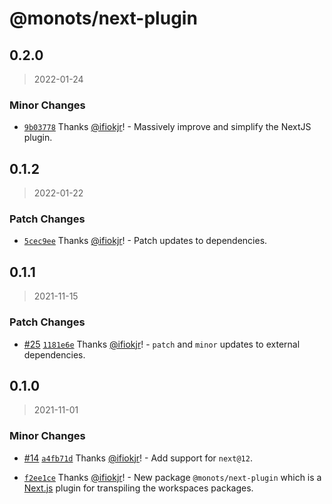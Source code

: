 # @monots/next-plugin

## 0.2.0

> 2022-01-24

### Minor Changes

- [`9b03778`](https://github.com/monots/monots/commit/9b0377806adbd448080ac02e7b995074d40a9ae7) Thanks [@ifiokjr](https://github.com/ifiokjr)! - Massively improve and simplify the NextJS plugin.

## 0.1.2

> 2022-01-22

### Patch Changes

- [`5cec9ee`](https://github.com/monots/monots/commit/5cec9ee12b75c8c470ca34ce217402a71c520b77) Thanks [@ifiokjr](https://github.com/ifiokjr)! - Patch updates to dependencies.

## 0.1.1

> 2021-11-15

### Patch Changes

- [#25](https://github.com/monots/monots/pull/25) [`1181e6e`](https://github.com/monots/monots/commit/1181e6e867c50b3b912ac6fe5131ea60361e3ea5) Thanks [@ifiokjr](https://github.com/ifiokjr)! - `patch` and `minor` updates to external dependencies.

## 0.1.0

> 2021-11-01

### Minor Changes

- [#14](https://github.com/monots/monots/pull/14) [`a4fb71d`](https://github.com/monots/monots/commit/a4fb71d409367c1c80df8e8a7ba5bbfbd0826418) Thanks [@ifiokjr](https://github.com/ifiokjr)! - Add support for `next@12`.

- [`f2ee1ce`](https://github.com/monots/monots/commit/f2ee1cea9c69bfdf6f57b4ab56bbc96d9791b95e) Thanks [@ifiokjr](https://github.com/ifiokjr)! - New package `@monots/next-plugin` which is a [Next.js](https://nextjs.org/) plugin for transpiling the workspaces packages.
